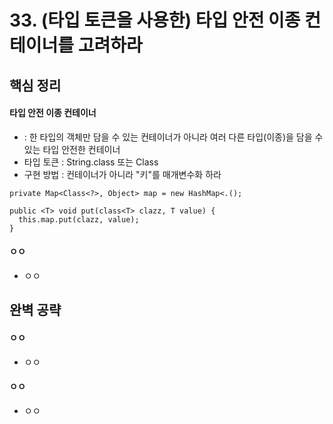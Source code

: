 # 33. (타입 토큰을 사용한) 타입 안전 이종 컨테이너를 고려하라

## 핵심 정리
#### 타입 안전 이종 컨테이너
 * : 한 타입의 객체만 담을 수 있는 컨테이너가 아니라 여러 다른 타입(이종)을 담을 수 있는 타입 안전한 컨테이너
 * 타입 토큰 : String.class 또는 Class<String>
 * 구현 방법 : 컨테이너가 아니라 "키"를 매개변수화 하라
```
private Map<Class<?>, Object> map = new HashMap<.();

public <T> void put(class<T> clazz, T value) {
  this.map.put(clazz, value);
}

```
#### ㅇㅇ
 * ㅇㅇ

## 완벽 공략
#### ㅇㅇ
 * ㅇㅇ
#### ㅇㅇ
 * ㅇㅇ
